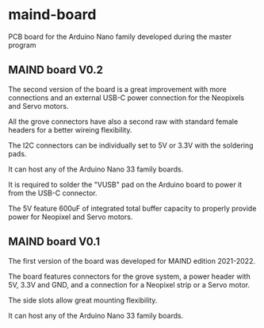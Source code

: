 # maind-board
PCB board for the Arduino Nano family developed during the master program


## MAIND board V0.2


The second version of the board is a great improvement with more connections and an external USB-C power connection for the Neopixels and Servo motors.

All the grove connectors have also a second raw with standard female headers for a better wireing flexibility.

The I2C connectors can be individually set to 5V or 3.3V with the soldering pads.

It can host any of the Arduino Nano 33 family boards.

It is required to solder the "VUSB" pad on the Arduino board to power it from the USB-C connector.

The 5V feature 600uF of integrated total buffer capacity to properly provide power for Neopixel and Servo motors.



## MAIND board V0.1

The first version of the board was developed for MAIND edition 2021-2022.

The board features connectors for the grove system, a power header with 5V, 3.3V and GND, and a connection for a Neopixel strip or a Servo motor.

The side slots allow great mounting flexibility.

It can host any of the Arduino Nano 33 family boards.